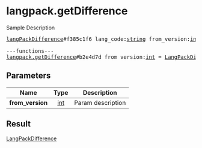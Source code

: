 # langpack.getDifference

Sample Description

<pre>
<a href="../constructor/langPackDifference.md">langPackDifference</a>#f385c1f6 lang_code:<a href="../type/string.md">string</a> from_version:<a href="../type/int.md">int</a> version:<a href="../type/int.md">int</a> strings:Vector&lt;<a href="../type/LangPackString.md">LangPackString</a>&gt; = <a href="../type/LangPackDifference.md">LangPackDifference</a>;

---functions---
<a href="../method/langpack.getDifference.md">langpack.getDifference</a>#b2e4d7d from_version:<a href="../type/int.md">int</a> = <a href="../type/LangPackDifference.md">LangPackDifference</a>;
</pre>
## Parameters

| Name | Type | Description |
|------|:----:|-------------|
| **from_version** | <a href="../type/int.md">int</a> | Param description |

## Result

<a href="../type/LangPackDifference.md">LangPackDifference</a>

